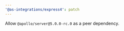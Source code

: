 ```yaml
---
'@as-integrations/express4': patch
---
```


Allow `@apollo/server@5.0.0-rc.0` as a peer dependency.

